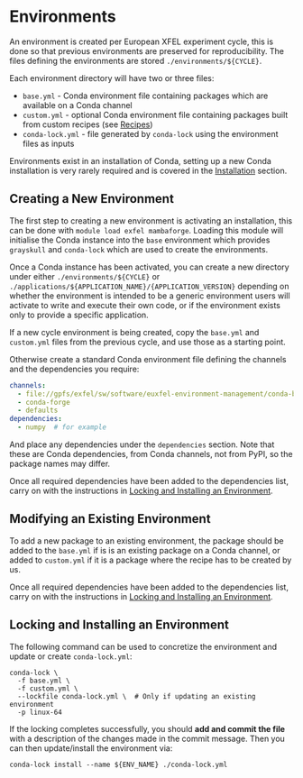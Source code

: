 # Environments

An environment is created per European XFEL experiment cycle, this is done so
that previous environments are preserved for reproducibility. The files defining
the environments are stored `./environments/${CYCLE}`.

Each environment directory will have two or three files:

- `base.yml` - Conda environment file containing packages which are available
  on a Conda channel
- `custom.yml` - optional Conda environment file containing packages built from
  custom recipes (see [Recipes](./recipes.md))
- `conda-lock.yml` - file generated by `conda-lock` using the environment files
  as inputs

Environments exist in an installation of Conda, setting up a new Conda
installation is very rarely required and is covered in the
[Installation](./installation.md) section.

## Creating a New Environment

The first step to creating a new environment is activating an installation, this
can be done with `module load exfel mambaforge`. Loading this module will
initialise the Conda instance into the `base` environment which provides
`grayskull` and `conda-lock` which are used to create the environments.

Once a Conda instance has been activated, you can create a new directory under
either `./environments/${CYCLE}` or
`./applications/${APPLICATION_NAME}/{APPLICATION_VERSION}` depending on whether
the environment is intended to be a generic environment users will activate to
write and execute their own code, or if the environment exists only to provide a
specific application.

If a new cycle environment is being created, copy the `base.yml` and
`custom.yml` files from the previous cycle, and use those as a starting point.

Otherwise create a standard Conda environment file defining the channels and the
dependencies you require:

```yaml
channels:
  - file://gpfs/exfel/sw/software/euxfel-environment-management/conda-bld
  - conda-forge
  - defaults
dependencies:
  - numpy  # for example
```

And place any dependencies under the `dependencies` section. Note that these are
Conda dependencies, from Conda channels, not from PyPI, so the package names may
differ.

Once all required dependencies have been added to the dependencies list, carry
on with the instructions in [Locking and Installing an Environment](#locking-and-installing-an-environment).

## Modifying an Existing Environment

To add a new package to an existing environment, the package should be added to
the `base.yml` if is is an existing package on a Conda channel, or added to
`custom.yml` if it is a package where the recipe has to be created by us.

Once all required dependencies have been added to the dependencies list, carry
on with the instructions in [Locking and Installing an Environment](#locking-and-installing-an-environment).

## Locking and Installing an Environment

The following command can be used to concretize the environment and update or
create `conda-lock.yml`:

```shell
conda-lock \
  -f base.yml \
  -f custom.yml \
  --lockfile conda-lock.yml \  # Only if updating an existing environment
  -p linux-64
```

If the locking completes successfully, you should **add and commit the file**
with a description of the changes made in the commit message. Then you can then
update/install the environment via:

```shell
conda-lock install --name ${ENV_NAME} ./conda-lock.yml
```
